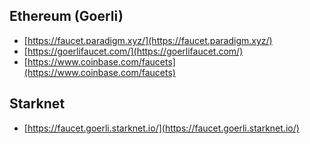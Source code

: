 ## Ethereum (Goerli)

* [https://faucet.paradigm.xyz/](https://faucet.paradigm.xyz/)
* [https://goerlifaucet.com/](https://goerlifaucet.com/)
* [https://www.coinbase.com/faucets](https://www.coinbase.com/faucets)

## Starknet

* [https://faucet.goerli.starknet.io/](https://faucet.goerli.starknet.io/)
